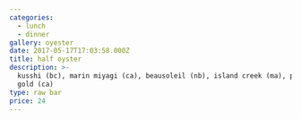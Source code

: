```yaml
---
categories:
  - lunch
  - dinner
gallery: oyester
date: 2017-05-17T17:03:58.000Z
title: half oyster
description: >-
  kusshi (bc), marin miyagi (ca), beausoleil (nb), island creek (ma), pacific
  gold (ca)
type: raw bar
price: 24 
---
```



